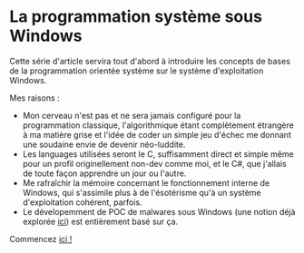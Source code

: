 # La programmation système sous Windows

Cette série d'article servira tout d'abord à introduire les concepts de bases de la programmation orientée système sur le système d'exploitation Windows.

Mes raisons :

*	Mon cerveau n'est pas et ne sera jamais configuré pour la programmation classique, l'algorithmique étant complètement étrangère à ma matière grise et l'idée de coder un simple jeu d'échec me donnant une soudaine envie de devenir néo-luddite.
*	Les languages utilisées seront le C, suffisamment direct et simple même pour un profil originellement non-dev comme moi, et le C#, que j'allais de toute façon apprendre un jour ou l'autre.
*	Me rafraîchir la mémoire concernant le fonctionnement interne de Windows, qui s'assimile plus à de l'ésotérisme qu'à un système d'exploitation cohérent, parfois.
*	Le dévelopemment de POC de malwares sous Windows (une notion déjà explorée [ici](./pages/maldev_1.md)) est entièrement basé sur ça.

Commencez [ici !](./pages/winsysprog_2.md)